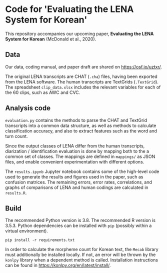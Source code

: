 # Code for 'Evaluating the LENA System for Korean'

This repository accompanies our upcoming paper, **Evaluating the LENA System for Korean** (McDonald et al., 2020).

## Data
Our data, coding manual, and paper draft are shared on https://osf.io/uztxr/.

The original LENA transcripts are CHAT (`.cha`) files, having been exported from the LENA software.
The human transcripts are TextGrids (`.TextGrid`).
The spreadsheet `clip_data.xlsx` includes the relevant variables for each of the 60 clips, such as AWC and CVC.

## Analysis code
`evaluation.py` contains the methods to parse the CHAT and TextGrid transcripts into a common data structure, as well as methods to calculate classification accuracy, and also to extract features such as the word and turn count.

Since the output classes of LENA differ from the human transcripts, diarization / identification evaluation is done by mapping both to the a common set of classes.
The mappings are defined in `mappings/` as JSON files, and enable convenient experimentation with different options.

The `results.ipynb` Jupyter notebook contains some of the high-level code used to generate the results and figures used in the paper, such as confusion matrices. 
The remaining errors, error rates, correlations, and graphs of comparisons of LENA and human codings are calculated in `results.R`.


## Build

The recommended Python version is 3.8.
The recommended R version is 3.5.3.
Python dependencies can be installed with `pip` (possibly within a virtual environment).

```
pip install -r requirements.txt
```

In order to calculate the morpheme count for Korean text, the `Mecab` library must additionally be installed locally.
If not, an error will be thrown by the `konlpy` library when a dependent method is called.
Installation instructions can be found in https://konlpy.org/en/latest/install/.
